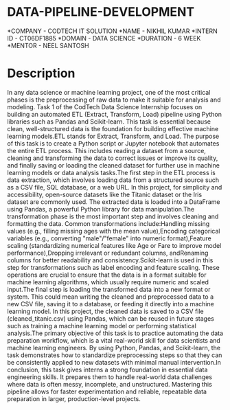 # DATA-PIPELINE-DEVELOPMENT
*COMPANY - CODTECH IT SOLUTION
*NAME - NIKHIL KUMAR
*INTERN ID - CT06DF1885
*DOMAIN - DATA SCIENCE
*DURATION - 6 WEEK
*MENTOR - NEEL SANTOSH
# Description
In any data science or machine learning project, one of the most critical phases is the preprocessing of raw data to make it suitable for analysis and modeling. Task 1 of the CodTech Data Science Internship focuses on building an automated ETL (Extract, Transform, Load) pipeline using Python libraries such as Pandas and Scikit-learn. This task is essential because clean, well-structured data is the foundation for building effective machine learning models.ETL stands for Extract, Transform, and Load. The purpose of this task is to create a Python script or Jupyter notebook that automates the entire ETL process. This includes reading a dataset from a source, cleaning and transforming the data to correct issues or improve its quality, and finally saving or loading the cleaned dataset for further use in machine learning models or data analysis tasks.The first step in the ETL process is data extraction, which involves loading data from a structured source such as a CSV file, SQL database, or a web URL. In this project, for simplicity and accessibility, open-source datasets like the Titanic dataset or the Iris dataset are commonly used. The extracted data is loaded into a DataFrame using Pandas, a powerful Python library for data manipulation.The transformation phase is the most important step and involves cleaning and formatting the data. Common transformations include:Handling missing values (e.g., filling missing ages with the mean value),Encoding categorical variables (e.g., converting "male"/"female" into numeric format),Feature scaling (standardizing numerical features like Age or Fare to improve model performance),Dropping irrelevant or redundant columns, andRenaming columns for better readability and consistency.Scikit-learn is used in this step for transformations such as label encoding and feature scaling. These operations are crucial to ensure that the data is in a format suitable for machine learning algorithms, which usually require numeric and scaled input.The final step is loading the transformed data into a new format or system. This could mean writing the cleaned and preprocessed data to a new CSV file, saving it to a database, or feeding it directly into a machine learning model. In this project, the cleaned data is saved to a CSV file (cleaned_titanic.csv) using Pandas, which can be reused in future stages such as training a machine learning model or performing statistical analysis.The primary objective of this task is to practice automating the data preparation workflow, which is a vital real-world skill for data scientists and machine learning engineers. By using Python, Pandas, and Scikit-learn, the task demonstrates how to standardize preprocessing steps so that they can be consistently applied to new datasets with minimal manual intervention.In conclusion, this task gives interns a strong foundation in essential data engineering skills. It prepares them to handle real-world data challenges where data is often messy, incomplete, and unstructured. Mastering this pipeline allows for faster experimentation and reliable, repeatable data preparation in larger, production-level projects.


